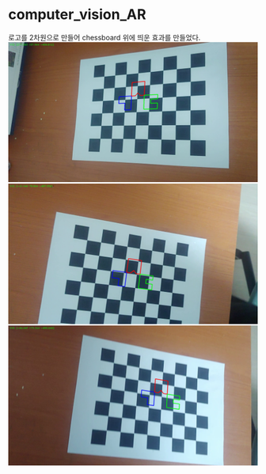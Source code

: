 # computer_vision_AR

로고를 2차원으로 만들어 chessboard 위에 띄운 효과를 만들었다.
![작동사진1](output_0.png)
![작동사진2](output_1.png)
![작동사진3](output_2.png)
